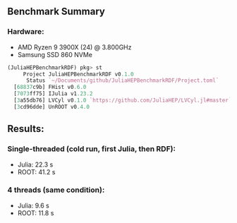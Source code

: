 ## Benchmark Summary
### Hardware:
- AMD Ryzen 9 3900X (24) @ 3.800GHz
- Samsung SSD 860 NVMe

```julia
(JuliaHEPBenchmarkRDF) pkg> st
     Project JuliaHEPBenchmarkRDF v0.1.0
      Status `~/Documents/github/JuliaHEPBenchmarkRDF/Project.toml`
  [68837c9b] FHist v0.6.0
  [7073ff75] IJulia v1.23.2
  [3a55db76] LVCyl v0.1.0 `https://github.com/JuliaHEP/LVCyl.jl#master`
  [3cd96dde] UnROOT v0.4.0
```

## Results:

### Single-threaded (cold run, first Julia, then RDF):
- Julia: 22.3 s
- ROOT: 41.2 s

### 4 threads (same condition):
- Julia: 9.6 s
- ROOT: 11.8 s
